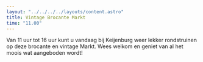 ```yaml
---
layout: "../../../../layouts/content.astro"
title: Vintage Brocante Markt
time: "11.00"
---
```


Van 11 uur tot 16 uur kunt u vandaag bij Keijenburg weer lekker rondstruinen op deze brocante en vintage Markt.
Wees welkom en geniet van al het moois wat aangeboden wordt!
